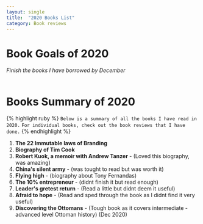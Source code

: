 ```yaml
---
layout: single
title:  "2020 Books List"
category: Book reviews
---
```

# Book Goals of 2020
*Finish the books I have borrowed by December*
<br/>
<br/>

# Books Summary of 2020
{% highlight ruby %}
`Below is a summary of all the books I have read in 2020.`
`For individual books, check out the book reviews that I have done.`
{% endhighlight %}

1. **The 22 Immutable laws of Branding**
2. **Biography of Tim Cook**
3. **Robert Kuok, a memoir with Andrew Tanzer** - (Loved this biography, was amazing)
4. **China's silent army** - (was tought to read but was worth it)
5. **Flying high** - (biography about Tony Fernandas)
6. **The 10% entrepreneur** - (didnt finish it but read enough)
7. **Leader's gretest return** - (Read a little but didnt deem it useful)
8. **Afraid to hope** - (Read and sped through the book as I didnt find it very useful)
9. **Discovering the Ottomans** - (Tough book as it covers intermediate - advanced level Ottoman history) (Dec 2020)

<!-- {% highlight ruby %}
def print_hi(name)
  puts "Hi, #{name}"
end
print_hi('Tom')
#=> prints 'Hi, Tom' to STDOUT.
{% endhighlight %} -->
